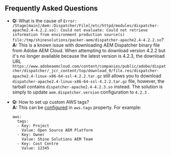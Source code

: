 Frequently Asked Questions
--------------------------

* __Q:__ What is the cause of `Error: /Stage[main]/Aem::Dispatcher/File[/etc/httpd/modules/dispatcher-apache2.4-4.2.2.so]: Could not evaluate: Could not retrieve information from environment production source(s) file:/tmp/shinesolutions/packer-aem/dispatcher-apache2.4-4.2.2.so`?<br/>
  __A:__ This is a known issue with downloading AEM Dispatcher binary file from Adobe AEM Cloud. When attempting to download version 4.2.2 but it's no longer available because the latest version is 4.2.3, the download URL `https://www.adobeaemcloud.com/content/companies/public/adobe/dispatcher/dispatcher/_jcr_content/top/download_9/file.res/dispatcher-apache2.4-linux-x86-64-ssl-4.2.2.tar.gz` still allows you to download `dispatcher-apache2.4-linux-x86-64-ssl-4.2.2.tar.gz` file, however, the tarball contains `dispatcher-apache2.4-4.2.3.so` instead. The solution is simply to update `aem.dispatcher.version` configuration to `4.2.3` .

* __Q:__ How to set up custom AWS tags?<br/>
  __A:__ This can be [configured](https://github.com/shinesolutions/packer-aem/blob/master/docs/configuration.md#aws-platform-type-configuration-properties) in `aws.tags` property. For example:
  ```
  aws:
    tags:
    - Key: Project
      Value: Open Source AEM Platform
    - Key: Owner
      Value: Shine Solutions AEM Team
    - Key: Cost Centre
      Value: 12345
  ```
